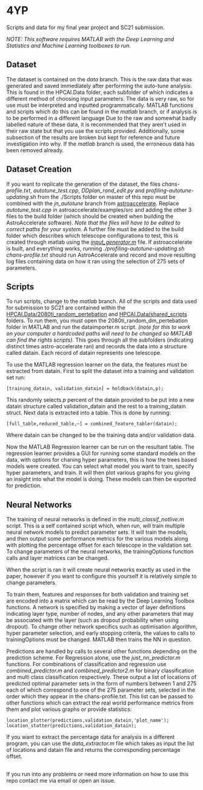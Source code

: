 # 4YP
Scripts and data for my final year project and SC21 submission.

_NOTE: This software requires MATLAB with the Deep Learning and Statistics and Machine Learning toolboxes to run._

## Dataset

The dataset is contained on the *data* branch.
This is the raw data that was generated and saved immediately after performing the auto-tune analysis. 
This is found in the HPCAI.Data folder, each subfolder of which indicates a different method of choosing input parameters.
The data is very raw, so for use must be interpreted and inputted programmatically.
MATLAB functions and scripts which do this can be found in the *matlab* branch, or if analysis is to be performed in a different language 
Due to the raw and somewhat badly labelled nature of these data, it is recommended that they aren't used in their raw state but that you use the scripts provided.
Additionally, some subsection of the results are broken but kept for reference and future investigation into why. 
If the *matlab* branch is used, the erroneous data has been removed already.

## Dataset Creation

If you want to replicate the generation of the dataset, the files *chans-profile.txt*, *autotune_test.cpp*, *DDplan_rand_edit.py* and *profiling-autotune-updating.sh* from the ./Scripts folder on master of this repo must be combined with the *jn_autotune* branch from [astroaccelerate](https://github.com/AstroAccelerateOrg/astro-accelerate). Replace *autotune_test.cpp* in astroaccelerate/examples/src and adding the other 3 files to the build folder (which should be created when building the AstroAccelerate software).
*Note that the files will have to be edited to correct paths for your system.*
A further file must be added to the build folder which describes which telescope configurations to test, this is created through matlab using the [*input_generator.m*](https://github.com/Tyranulous/4YP/blob/9cb74f35807d039bfb3311a750106d2077ea7fa6/HPCAI.Data/2080ti_random_dm_pertebation/input_generator.m) file. 
If astroaccelerate is built, and everything works, running _./profiling-autotune-updating.sh chans-profile.txt_ should run AstroAccelerate and record and move resulting log files containing data on how it ran using the selection of 275 sets of parameters.


## Scripts

To run scripts, change to the _matlab_ branch.
All of the scripts and data used for submission to SC21 are contained within the [HPCAI.Data/2080ti_random_pertebation](https://github.com/Tyranulous/4YP/tree/matlab/HPCAI.Data/2080ti_random_dm_pertebation) and [HPCAI.Data/shared_scripts](https://github.com/Tyranulous/4YP/tree/matlab/HPCAI.Data/shared_scripts) folders.
To run them, you  must open the 2080ti_random_dm_pertebation folder in MATLAB and run the dataimporter.m script. 
_(note for this to work on your computer a hardcoded paths will need to be changed so MATLAB can find the rights scripts)._
This goes through all the subfolders (indicating distinct times astro-accelerate ran) and records the data into a structure called datain.
Each record of datain represents one telescope.

To use the MATLAB regression learner on the data, the features must be extracted from datain.
First to split the dataset into a training and validation set run:

    [training_datain, validation_datain] = holdback(datain,p);

This randomly selects *p* percent of the datain provided to be put into a new datain structure called validation_datain and the rest to a training_datain struct.
Next data is extracted into a table.
This is done by running:

    [full_table,reduced_table,~] = combined_feature_tabler(datain);

Where datain can be changed to be the training data and/or validation data.

Now the MATLAB Regression learner can be run on the resultant table.
The regression learner provides a GUI for running some standard models on the data, with options for chaning hyper parameters, this is how the trees based models were created.
You can select what model you want to train, specify hyper parameters, and train.
It will then plot various graphs for you giving an insight into what the model is doing.
These models can then be exported for prediction.


## Neural Networks

The training of neural networks is defined in the *multi_classif_notlive.m* script.
This is a self contained script which, when run, will train multiple neural network models to predict parameter sets.
It will train the models, and then output some performance metrics for the various models along with plotting the percentage offset for each telescope in the validation set.
To change parameters of the neural networks, the trainingOptions function calls and layer matrices can be changed.

When the script is ran it will create neural networks exactly as used in the paper, however if you want to configure this yourself it is relatively simple to change parameters.

To train them, features and responses for both validation and training set are encoded into a matrix which can be read by the Deep Learning Toolbox functions.
A network is specified by making a vector of layer definitions indicating layer type, number of nodes, and any other parameters that may be associated with the layer (such as dropout probability when using dropout).
To change other network specifics such as optimisation algorithm, hyper parameter selection, and early stopping criteria, the values to calls to trainingOptions must be changed.
MATLAB then trains the NN in question.

Predictions are handled by calls to several other functions depending on the prediction scheme.
For Regression alone, use the *just_nn_predictor.m* functions.
For combinations of classification and regression use *combined_predictor.m* and *combined_predictor2.m* for binary classification and multi class classification respectively.
These output a list of locations of predicted optimal parameter sets in the form of numbers between 1 and 275 each of which correspond to one of the 275 parameter sets, selected in the order which they appear in the chans-profile.txt.
This list can be passed to other functions which can extract the real world performance metrics from them and plot various graphs or provide statistics:
    
    location_plotter(predictions,validation_datain,'plot_name');
    location_statter(predictions,validation_datain);
   
If you want to extract the percentage data for analysis in a different program, you can use the _data_extractor.m_ file which takes as input the list of locations and datain file and returns the corresponding percentage offset.

## 


If you run into any problems or need more information on how to use this repo contact me via email or open an issue.


